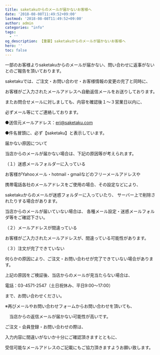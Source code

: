 ```yaml
---
title: saketakuからのメールが届かないお客様へ
date: '2018-08-08T11:49:52+09:00'
lastmod: '2018-08-08T11:49:52+09:00'
author: admin
categories: "info"
tags:
  - ''
og_description: 【重要】saketakuからのメールが届かないお客様へ
hero: ''
toc: false
---
```

一部のお客様よりsaketakuからのメールが届かない、問い合わせに返事がないとのご報告を頂いております。



saketakuでは、ご注文・お問い合わせ・お客様情報の変更の完了と同時に、



お客様がご入力されたメールアドレスへ自動返信メールをお送りしております。



またお問合せメールに対しましても、内容を確認後１～３営業日以内に、



必ずメール等にてご連絡しております。



●送信元メールアドレス：eri@saketaku.com



●件名冒頭に、必ず【saketaku】と表示しています。



届かない原因について



当店からのメールが届かない場合は、下記の原因等が考えられます。



（１）迷惑メールフォルダーに入っている



お客様がYahooメール・hotmail・gmailなどのフリーメールアドレスや



携帯電話各社のメールアドレスをご使用の場合、その設定などにより、



saketakuからのメールが迷惑フォルダーに入っていたり、 サーバー上で削除されたりする場合があります。



当店からのメールが届いていない場合は、 各種メール設定・迷惑メールフォルダ等をご確認下さい。



（２）メールアドレスが間違っている



お客様がご入力されたメールアドレスが、間違っている可能性があります。



（３）注文が完了できていない



何らかの原因により、ご注文・お問い合わせが完了できていない場合があります。



上記の原因をご検証後、当店からのメールが見当たらない場合は、



電話：03-4571-2547（土日祝休み、平日9:00～17:00）



まで、お問い合わせください。



※再びメールやお問い合わせフォームからお問い合わせを頂いても、



　当店からの返信メールが届かない可能性が高いです。



ご注文・会員登録・お問い合わせの際は、



入力内容に間違いがないか十分にご確認頂きますとともに、



受信可能なメールアドレスのご記載にもご協力頂きますようお願い致します。
